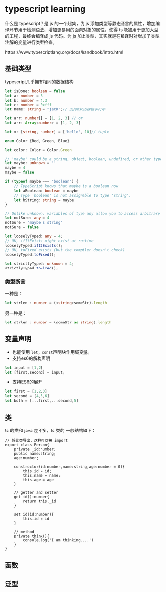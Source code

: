 # typescript learning

什么是 typescript？是 js  的一个超集，为 js 添加类型等静态语言的属性，增加编译环节用于检测语法，增加更易用的面向对象的属性，使得 ts 能被用于更加大型的工程，最终会编译成 js 代码。为 js 加上类型，其实就是在编译时对增加了类型注解的变量进行类型检查。

https://www.typescriptlang.org/docs/handbook/intro.html

## 基础类型

typescript几乎拥有相同的数据结构

```typescript
let isDone: boolean = false
let a: number = 6
let b: number = 4.3
let c: number = 0xfff
let name: string = "jack";// 支持es6的模板字符串

let arr: number[] = [1, 2, 3] // or
let arr: Array<number> = [1, 2, 3]

let x: [string, number] = ['hello', 10]// tuple

enum Color {Red, Green, Blue}

let color: Color = Color.Green

// 'maybe' could be a string, object, boolean, undefined, or other types
let maybe: unknown = ''
maybe = 4
maybe = false

if (typeof maybe === "boolean") {
    // TypeScript knows that maybe is a boolean now
    let aBoolean: boolean = maybe
    // Type 'boolean' is not assignable to type 'string'.
    let bString: string = maybe
}

// Unlike unknown, variables of type any allow you to access arbitrary properties, even ones that don’t exist. These properties include functions and TypeScript will not check their existence or type
let notSure: any = 4
notSure = "maybe s string"
notSure = false

let looselyTyped: any = 4;
// OK, ifItExists might exist at runtime
looselyTyped.ifItExists();
// OK, toFixed exists (but the compiler doesn't check)
looselyTyped.toFixed();

let strictlyTyped: unknown = 4;
strictlyTyped.toFixed();
```

### 类型断言

一种是：

```typescript
let strlen : number = (<string>someStr).length
```
另一种是：
```typescript
let strlen : number = (someStr as string).length
```

## 变量声明

- 也能使用 `let`，`const`声明块作用域变量。
- 支持es6的解构声明

```js
let input = [1,2]
let [first,second] = input;
```

- 支持ES6的展开

```js
let first = [1,2,3]
let second = [4,5,6]
let both = [...first,...second,5]
```



## 类

ts 的类和 java 差不多，ts 类的 一般结构如下：

```
// 将此类导出，这样可以被 import
export class Person{
    private _id:number;
    public name:string;
    age:number;
    
    constroctor(id:number,name:string,age:number = 0){
        this.id = id;
        this.name = name;
        this.age = age
    }
    
    // getter and setter
    get id():number{
        return this._id
    }
    
    set id(id:number){
        this.id = id
    }
    
    // method
    private think(){
        console.log('I am thinking....')
    }   
}
```



## 函数





## 泛型



